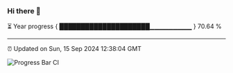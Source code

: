 ### Hi there 👋

⏳ Year progress { █████████████████████▁▁▁▁▁▁▁▁▁ } 70.64 %

---

⏰ Updated on Sun, 15 Sep 2024 12:38:04 GMT

![Progress Bar CI](https://github.com/ZhaoGui/ZhaoGui/workflows/Progress%20Bar%20CI/badge.svg)
